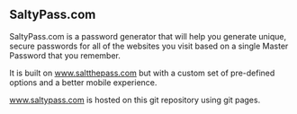 ## SaltyPass.com

SaltyPass.com is a password generator that will help you generate unique, secure passwords for all of the websites you visit based on a single Master Password that you remember.

It is built on www.saltthepass.com but with a custom set of pre-defined options and a better mobile experience.

www.saltypass.com is hosted on this git repository using git pages.
